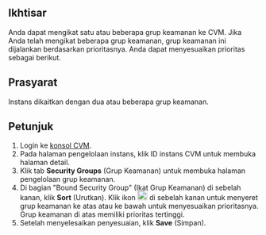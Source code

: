 ## Ikhtisar
Anda dapat mengikat satu atau beberapa grup keamanan ke CVM. Jika Anda telah mengikat beberapa grup keamanan, grup keamanan ini dijalankan berdasarkan prioritasnya. Anda dapat menyesuaikan prioritas sebagai berikut.

## Prasyarat
Instans dikaitkan dengan dua atau beberapa grup keamanan.

## Petunjuk
1. Login ke [konsol CVM](https://console.cloud.tencent.com/cvm/index).
2. Pada halaman pengelolaan instans, klik ID instans CVM untuk membuka halaman detail.
3. Klik tab **Security Groups** (Grup Keamanan) untuk membuka halaman pengelolaan grup keamanan.
4. Di bagian "Bound Security Group" (Ikat Grup Keamanan) di sebelah kanan, klik **Sort** (Urutkan). Klik ikon <img src="https://main.qcloudimg.com/raw/15a91d68b0396cb89bfd75a578b42130.png" style="margin:-3px 0px;width:20px"> di sebelah kanan untuk menyeret grup keamanan ke atas atau ke bawah untuk menyesuaikan prioritasnya. Grup keamanan di atas memiliki prioritas tertinggi.
5. Setelah menyelesaikan penyesuaian, klik **Save** (Simpan).

